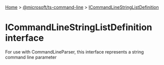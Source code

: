 [Home](./index) &gt; [@microsoft/ts-command-line](ts-command-line.md) &gt; [ICommandLineStringListDefinition](ts-command-line.icommandlinestringlistdefinition.md)

# ICommandLineStringListDefinition interface

For use with CommandLineParser, this interface represents a string command line parameter

